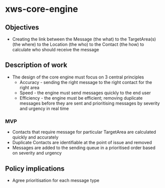 # xws-core-engine

## Objectives

* Creating the link between the Message (the what) to the TargetArea(s) (the where) to the Location (the who) to the Contact (the how) to calculate who should receive the message

## Description of work

* The design of the core engine must focus on 3 central principles
    * Accuracy - sending the right message to the right contact for the right area
    * Speed - the engine must send messages quickly to the end user
    * Efficiency - the engine must be efficient; removing duplicate messages before they are sent and prioritising messages by severity and urgency in real time

### MVP

* Contacts that require message for particular TargetArea are calculated quickly and accurately
* Duplicate Contacts are identifiable at the point of issue and removed
* Messages are added to the sending queue in a prioritised order based on severity and urgency

## Policy implications

* Agree prioritisation for each message type
